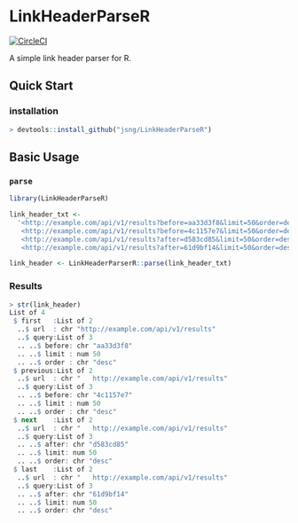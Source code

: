 # LinkHeaderParseR
[![CircleCI](https://circleci.com/gh/jsng/LinkHeaderParseR.svg?style=svg)](https://circleci.com/gh/jsng/LinkHeaderParseR)

A simple link header parser for R.

## Quick Start
### installation
```r
> devtools::install_github("jsng/LinkHeaderParseR")
```
## Basic Usage
### `parse`
```r
library(LinkHeaderParseR)

link_header_txt <- 
  '<http://example.com/api/v1/results?before=aa33d3f8&limit=50&order=desc>; rel="first",
   <http://example.com/api/v1/results?before=4c1157e7&limit=50&order=desc>; rel="previous",
   <http://example.com/api/v1/results?after=d583cd85&limit=50&order=desc>; rel="next",
   <http://example.com/api/v1/results?after=61d9bf14&limit=50&order=desc>; rel="last"'

link_header <- LinkHeaderParserR::parse(link_header_txt)
```
### Results
```r
> str(link_header)
List of 4
 $ first   :List of 2
  ..$ url  : chr "http://example.com/api/v1/results"
  ..$ query:List of 3
  .. ..$ before: chr "aa33d3f8"
  .. ..$ limit : num 50
  .. ..$ order : chr "desc"
 $ previous:List of 2
  ..$ url  : chr "   http://example.com/api/v1/results"
  ..$ query:List of 3
  .. ..$ before: chr "4c1157e7"
  .. ..$ limit : num 50
  .. ..$ order : chr "desc"
 $ next    :List of 2
  ..$ url  : chr "   http://example.com/api/v1/results"
  ..$ query:List of 3
  .. ..$ after: chr "d583cd85"
  .. ..$ limit: num 50
  .. ..$ order: chr "desc"
 $ last    :List of 2
  ..$ url  : chr "   http://example.com/api/v1/results"
  ..$ query:List of 3
  .. ..$ after: chr "61d9bf14"
  .. ..$ limit: num 50
  .. ..$ order: chr "desc" 
```
